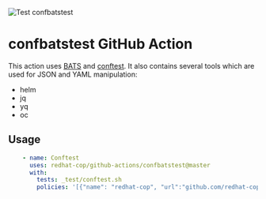 ![Test confbatstest](https://github.com/redhat-cop/github-actions/workflows/Test%20confbatstest/badge.svg)

# confbatstest GitHub Action

This action uses [BATS](https://github.com/bats-core/bats-core) and [conftest](https://github.com/open-policy-agent/conftest).
It also contains several tools which are used for JSON and YAML manipulation:
- helm
- jq
- yq
- oc

## Usage

```yaml
    - name: Conftest
      uses: redhat-cop/github-actions/confbatstest@master
      with:
        tests: _test/conftest.sh
        policies: '[{"name": "redhat-cop", "url":"github.com/redhat-cop/rego-policies.git//policy"},{"name": "deprek8ion", "url":"github.com/swade1987/deprek8ion.git//policies"}]'
```